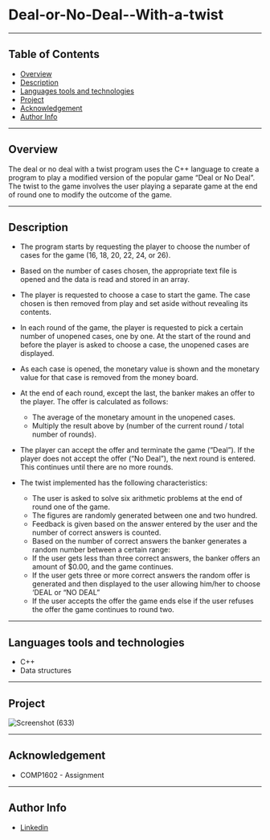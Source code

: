 # Deal-or-No-Deal--With-a-twist

--- 

## Table of Contents
- [Overview](#overview)
- [Description](#description)
- [Languages tools and technologies](#languages-tools-and-technologies)
- [Project](#project)
- [Acknowledgement](#acknowledgement)
- [Author Info](#author-info)

---

## Overview
The deal or no deal with a twist program uses the C++ language to create a program to play a modified version of the popular game “Deal or No Deal”. The twist to the game involves the user playing a separate game at the end of round one to modify the outcome of the game.

--- 

## Description
* The program starts by requesting the player to choose the number of cases for the game (16, 18, 20, 22, 24, or 26).

* Based on the number of cases chosen, the appropriate text file is opened and the data is read and stored in an array.

* The player is requested to choose a case to start the game. The case chosen is then removed from play and set aside without revealing its contents.

* In each round of the game, the player is requested to pick a certain number of unopened cases, one by one. At the start of the round and before the player is asked to
choose a case, the unopened cases are displayed.

* As each case is opened, the monetary value is shown and the monetary value for that case is removed from the money board.

* At the end of each round, except the last, the banker makes an offer to the player. The offer is calculated as follows:
  * The average of the monetary amount in the unopened cases.
  * Multiply the result above by (number of the current round / total number of rounds).

* The player can accept the offer and terminate the game (“Deal”). If the player does not accept the offer (“No Deal”), the next round is entered. This continues until there are no more rounds.

* The twist implemented has the following characteristics:
  * The user is asked to solve six arithmetic problems at the end of round one of the game.
  * The figures are randomly generated between one and two hundred.
  * Feedback is given based on the answer entered by the user and the number of correct answers is counted.
  * Based on the number of correct answers the banker generates a random number between a certain range:
  * If the user gets less than three correct answers, the banker offers an amount of $0.00, and the game continues.
  * If the user gets three or more correct answers the random offer is generated and then displayed to the user allowing him/her to choose ‘DEAL or “NO DEAL”
  * If the user accepts the offer the game ends else if the user refuses the offer the game continues to round two.

---

## Languages tools and technologies
* C++
* Data structures

---

## Project
![Screenshot (633)](https://user-images.githubusercontent.com/77646306/124199031-06e18e80-daa0-11eb-9ef3-bd013e75e55b.png)


---

## Acknowledgement
* COMP1602 - Assignment

---

## Author Info
* [Linkedin](https://www.linkedin.com/in/tamika-ramkissoon-1a2622214/)
